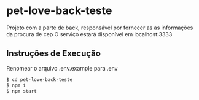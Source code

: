 # pet-love-back-teste

Projeto com a parte de back, responsável por fornecer as as informações da procura de cep
O serviço estará disponível em localhost:3333

## Instruções de Execução

Renomear o arquivo .env.example para .env
```bash
$ cd pet-love-back-teste
$ npm i
$ npm start
```
